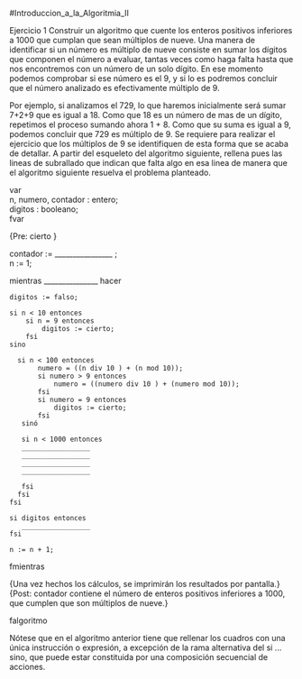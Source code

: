 #Introduccion_a_la_Algoritmia_II

Ejercicio 1 Construir un algoritmo que cuente los enteros positivos inferiores a 1000 que cumplan que sean múltiplos de nueve. Una manera de identificar si un número es múltiplo de nueve consiste en sumar los dígitos que componen el número a evaluar, tantas veces como haga falta hasta que nos encontremos con un número de un solo dígito. En ese momento podemos comprobar si ese número es el 9, y si lo es podremos concluir que el número analizado es efectivamente múltiplo de 9.

Por ejemplo, si analizamos el 729, lo que haremos inicialmente será sumar 7+2+9 que es igual a 18. Como que 18 es un número de mas de un dígito, repetimos el proceso sumando ahora 1 + 8. Como que su suma es igual a 9, podemos concluir que 729 es múltiplo de 9. Se requiere para realizar el ejercicio que los múltiplos de 9 se identifiquen de esta forma que se acaba de detallar. A partir del esqueleto del algoritmo siguiente, rellena pues las lineas de subrallado que indican que falta algo en esa linea de manera que el algoritmo siguiente resuelva el problema planteado.   

var     
    n, numero, contador : entero;         
    digitos : booleano;     
fvar       

{Pre: cierto }     

contador := ________________ ;     
n := 1;  

mientras  _______________  hacer  

    digitos := falso;

    si n < 10 entonces     
        si n = 9 entonces
            digitos := cierto;
        fsi     
    sino

      si n < 100 entonces     
           numero = ((n div 10 ) + (n mod 10));
           si numero > 9 entonces
               numero = ((numero div 10 ) + (numero mod 10));
           fsi
           si numero = 9 entonces
               digitos := cierto;
           fsi    
       sinó      

       si n < 1000 entonces      
       _________________
       _________________
       _________________
       _________________

       fsi    
      fsi   
    fsi     

    si digitos entonces           
       _________________
    fsi     

    n := n + 1;     

fmientras      

{Una vez hechos los cálculos, se imprimirán los resultados por pantalla.}      
{Post: contador contiene el número de enteros positivos inferiores a 1000, que cumplen que son múltiplos de nueve.}  

falgoritmo

Nótese que en el algoritmo anterior tiene que rellenar los cuadros con una única instrucción o expresión, a excepción de la rama alternativa del si ... sino, que puede estar constituida por una composición secuencial de acciones.
